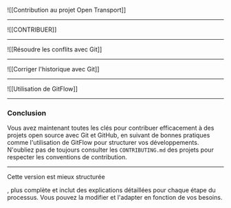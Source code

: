 ![[Contribution au projet Open Transport]]


---

![[CONTRIBUER]]

---

![[Résoudre les conflits avec Git]]



---

![[Corriger l'historique avec Git]]

---

![[Utilisation de GitFlow]]

---

### Conclusion

Vous avez maintenant toutes les clés pour contribuer efficacement à des projets open source avec Git et GitHub, en suivant de bonnes pratiques comme l'utilisation de GitFlow pour structurer vos développements. N'oubliez pas de toujours consulter les `CONTRIBUTING.md` des projets pour respecter les conventions de contribution.

---

Cette version est mieux structurée

, plus complète et inclut des explications détaillées pour chaque étape du processus. Vous pouvez la modifier et l'adapter en fonction de vos besoins.